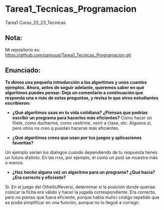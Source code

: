 # Tarea1_Tecnicas_Programacion
Tarea1 Curso_22_23_Tecnicas

## Nota:
Mi repositorio es: https://github.com/samuug/Tarea1_Tecnicas_Programacion.git

## Enunciado:

__Te dimos una pequeña introducción a los algoritmos y unos cuantos ejemplos. Ahora, antes de seguir adelante, queremos saber en qué algoritmos puedes pensar.
Deja un comentario a continuación que responda una o más de estas preguntas, y revisa lo que otros estudiantes escribieron:__

* __¿Qué algoritmos usas en tu vida cotidiana? ¿Piensas que podrías escribir un programa para hacerlos más eficientes?__
Como hacer un filete, como ducharme, como vestirme, venir a clase, etc. Algunos si, pero otros no creo q puedan hacerse más eficientes.


* __¿Qué algoritmos crees que usan por tus juegos y aplicaciones favoritas?__

Un ejemplo serían los dialogos cuando dependiendo de tu respuesta tienes un futuro distinto. En las rrss, por ejemplo, el como un post se muestra más o menos.

* __¿Haz hecho alguna vez un algoritmo para un programa? ¿Qué hacía? ¿Era correcto y eficiente?__


Si. En el juego del Othello/Reversi, determinar si la posición donde querías colocar la ficha era válido y hacer la jugada correspondiente. Era correcto, pero no pienso que fuera eficiente, porque había muhci código repetido que se podía simplificar en una función, aunque no lo llegué a corregir.

